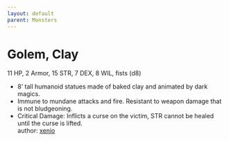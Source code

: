 ```yaml
---
layout: default
parent: Monsters 
--- 
```

# Golem, Clay
11 HP, 2 Armor, 15 STR, 7 DEX, 8 WIL, fists (d8)  
- 8’ tall humanoid statues made of baked clay and animated by dark magics.  
- Immune to mundane attacks and fire.   Resistant to weapon damage that is not bludgeoning.  
- Critical Damage: Inflicts a curse on the victim, STR cannot be healed until the curse is lifted.  
author: [xenio](https://xenioinabottle.blogspot.com/2021/02/classic-monsters-for-cairnito-part-1.html) 
